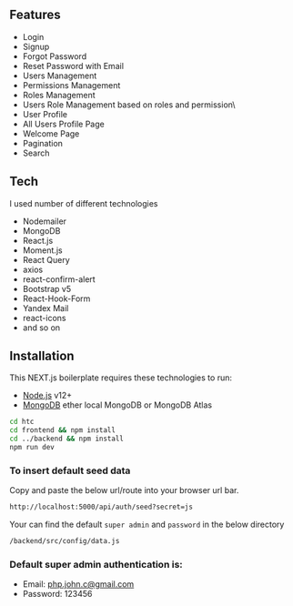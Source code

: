## Features

- Login
- Signup
- Forgot Password
- Reset Password with Email
- Users Management
- Permissions Management
- Roles Management
- Users Role Management based on roles and permission\
- User Profile
- All Users Profile Page
- Welcome Page
- Pagination
- Search

## Tech

I used number of different technologies

- Nodemailer
- MongoDB
- React.js
- Moment.js
- React Query
- axios
- react-confirm-alert
- Bootstrap v5
- React-Hook-Form
- Yandex Mail
- react-icons
- and so on

## Installation

This NEXT.js boilerplate requires these technologies to run:

- [Node.js](https://nodejs.org/) v12+
- [MongoDB](https://mongodb.com/) ether local MongoDB or MongoDB Atlas

```sh
cd htc
cd frontend && npm install
cd ../backend && npm install
npm run dev
```

### To insert default seed data

Copy and paste the below url/route into your browser url bar.

```sh
http://localhost:5000/api/auth/seed?secret=js
```

Your can find the default `super admin` and `password` in the below directory

```sh
/backend/src/config/data.js
```

### Default super admin authentication is:

- Email: php.john.c@gmail.com
- Password: 123456
